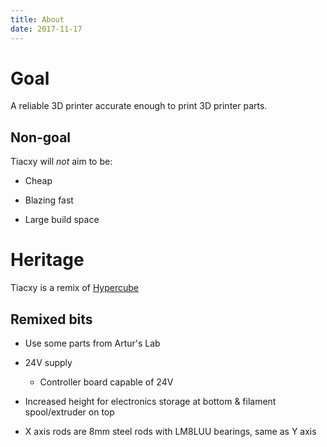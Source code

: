 ```yaml
---
title: About
date: 2017-11-17
---
```


# Goal

A reliable 3D printer accurate enough to print 3D printer parts.

## Non-goal

Tiacxy will *not* aim to be:

* Cheap

* Blazing fast

* Large build space

# Heritage

Tiacxy is a remix of [Hypercube](https://www.thingiverse.com/thing:1752766)

## Remixed bits

* Use some parts from Artur's Lab

* 24V supply

  * Controller board capable of 24V

* Increased height for electronics storage at bottom & filament spool/extruder on top

* X axis rods are 8mm steel rods with LM8LUU bearings, same as Y axis
